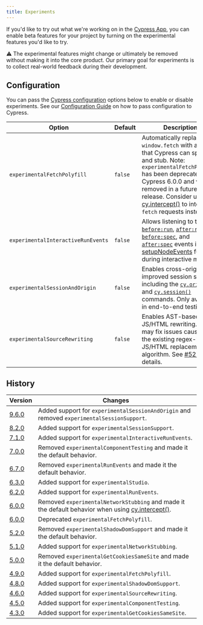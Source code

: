 ```yaml
---
title: Experiments
---
```


If you'd like to try out what we're working on in the
[Cypress App](/guides/core-concepts/cypress-app), you can enable beta features
for your project by turning on the experimental features you'd like to try.

<Alert type="warning">

⚠️ The experimental features might change or ultimately be removed without
making it into the core product. Our primary goal for experiments is to collect
real-world feedback during their development.

</Alert>

## Configuration

You can pass the [Cypress configuration](/guides/references/configuration)
options below to enable or disable experiments. See our
[Configuration Guide](/guides/references/configuration) on how to pass
configuration to Cypress.

| Option                             | Default | Description                                                                                                                                                                                                                                                                                                                    |
| ---------------------------------- | ------- | ------------------------------------------------------------------------------------------------------------------------------------------------------------------------------------------------------------------------------------------------------------------------------------------------------------------------------ |
| `experimentalFetchPolyfill`        | `false` | Automatically replaces `window.fetch` with a polyfill that Cypress can spy on and stub. Note: `experimentalFetchPolyfill` has been deprecated in Cypress 6.0.0 and will be removed in a future release. Consider using [cy.intercept()](/api/commands/intercept) to intercept `fetch` requests instead.                        |
| `experimentalInteractiveRunEvents` | `false` | Allows listening to the [`before:run`](/api/plugins/before-run-api), [`after:run`](/api/plugins/after-run-api), [`before:spec`](/api/plugins/before-spec-api), and [`after:spec`](/api/plugins/after-spec-api) events in the [setupNodeEvents](/guides/tooling/plugins-guide#Using-a-plugin) function during interactive mode. |
| `experimentalSessionAndOrigin`     | `false` | Enables cross-origin and improved session support, including the [`cy.origin()`](/api/commands/origin) and [`cy.session()`](/api/commands/session) commands. Only available in end-to-end testing.                                                                                                                             |
| `experimentalSourceRewriting`      | `false` | Enables AST-based JS/HTML rewriting. This may fix issues caused by the existing regex-based JS/HTML replacement algorithm. See [#5273](https://github.com/cypress-io/cypress/issues/5273) for details.                                                                                                                         |

## History

| Version                                     | Changes                                                                                                                      |
| ------------------------------------------- | ---------------------------------------------------------------------------------------------------------------------------- |
| [9.6.0](/guides/references/changelog#9-6-0) | Added support for `experimentalSessionAndOrigin` and removed `experimentalSessionSupport`.                                   |
| [8.2.0](/guides/references/changelog#8-2-0) | Added support for `experimentalSessionSupport`.                                                                              |
| [7.1.0](/guides/references/changelog#7-1-0) | Added support for `experimentalInteractiveRunEvents`.                                                                        |
| [7.0.0](/guides/references/changelog#7-0-0) | Removed `experimentalComponentTesting` and made it the default behavior.                                                     |
| [6.7.0](/guides/references/changelog#6-7-0) | Removed `experimentalRunEvents` and made it the default behavior.                                                            |
| [6.3.0](/guides/references/changelog#6-3-0) | Added support for `experimentalStudio`.                                                                                      |
| [6.2.0](/guides/references/changelog#6-2-0) | Added support for `experimentalRunEvents`.                                                                                   |
| [6.0.0](/guides/references/changelog#6-0-0) | Removed `experimentalNetworkStubbing` and made it the default behavior when using [cy.intercept()](/api/commands/intercept). |
| [6.0.0](/guides/references/changelog#6-0-0) | Deprecated `experimentalFetchPolyfill`.                                                                                      |
| [5.2.0](/guides/references/changelog#5-2-0) | Removed `experimentalShadowDomSupport` and made it the default behavior.                                                     |
| [5.1.0](/guides/references/changelog#5-1-0) | Added support for `experimentalNetworkStubbing`.                                                                             |
| [5.0.0](/guides/references/changelog#5-0-0) | Removed `experimentalGetCookiesSameSite` and made it the default behavior.                                                   |
| [4.9.0](/guides/references/changelog#4-9-0) | Added support for `experimentalFetchPolyfill`.                                                                               |
| [4.8.0](/guides/references/changelog#4-8-0) | Added support for `experimentalShadowDomSupport`.                                                                            |
| [4.6.0](/guides/references/changelog#4-6-0) | Added support for `experimentalSourceRewriting`.                                                                             |
| [4.5.0](/guides/references/changelog#4-5-0) | Added support for `experimentalComponentTesting`.                                                                            |
| [4.3.0](/guides/references/changelog#4-3-0) | Added support for `experimentalGetCookiesSameSite`.                                                                          |
